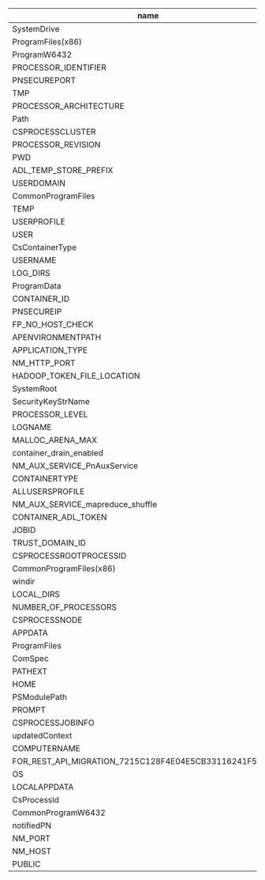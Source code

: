 | name                                                    | value                                                                                                                                                                                                                                                                   |
|---------------------------------------------------------|-------------------------------------------------------------------------------------------------------------------------------------------------------------------------------------------------------------------------------------------------------------------------|
| SystemDrive                                             | C:                                                                                                                                                                                                                                                                      |
| ProgramFiles(x86)                                       | C:\Program Files (x86)                                                                                                                                                                                                                                                  |
| ProgramW6432                                            | C:\Program Files                                                                                                                                                                                                                                                        |
| PROCESSOR_IDENTIFIER                                    | Intel64 Family 6 Model 63 Stepping 2, GenuineIntel                                                                                                                                                                                                                      |
| PNSECUREPORT                                            | 10410                                                                                                                                                                                                                                                                   |
| TMP                                                     | C:\Windows\TEMP                                                                                                                                                                                                                                                         |
| PROCESSOR_ARCHITECTURE                                  | AMD64                                                                                                                                                                                                                                                                   |
| Path                                                    | C:\Windows\system32;C:\Windows;C:\Windows\System32\Wbem;C:\Windows\System32\WindowsPowerShell\v1.0\;                                                                                                                                                                    |
| CSPROCESSCLUSTER                                        | LocalCluster                                                                                                                                                                                                                                                            |
| PROCESSOR_REVISION                                      | 3f02                                                                                                                                                                                                                                                                    |
| PWD                                                     | D:/data/yarnnm/local/usercache/86f9313e-6723-4bce-bb75-fc1ee83ec96e/appcache/application_1481793190043_238527/container_e91_1481793190043_238527_01_000003                                                                                                              |
| ADL_TEMP_STORE_PREFIX                                   | temp://b/H4_AFV6l3tGSltJyufha2DJ_kKqOklsMr1Wfkpm68Eg_rpfUmT2eDy8doAE7mCz9LoBPCG9KHLwDUshT-vvUvlLscajW4gb_LZb1Z6AZkDj7rncxCL88Oaz7Jmf5rFdDHyb0A8pjFMTKcsfUQi_IY3S0YwSJYumpx0XoOtEU1Jw                                                                                    |
| USERDOMAIN                                              | SANDBOXES                                                                                                                                                                                                                                                               |
| CommonProgramFiles                                      | C:\Program Files\Common Files                                                                                                                                                                                                                                           |
| TEMP                                                    | C:\Windows\TEMP                                                                                                                                                                                                                                                         |
| USERPROFILE                                             | C:\Windows\system32\config\systemprofile                                                                                                                                                                                                                                |
| USER                                                    | 86f9313e-6723-4bce-bb75-fc1ee83ec96e                                                                                                                                                                                                                                    |
| CsContainerType                                         | Guaranteed                                                                                                                                                                                                                                                              |
| USERNAME                                                | MICROSO-2FTJ1PH$                                                                                                                                                                                                                                                        |
| LOG_DIRS                                                | D:/data/yarnnm/logs/application_1481793190043_238527/container_e91_1481793190043_238527_01_000003                                                                                                                                                                       |
| ProgramData                                             | C:\ProgramData                                                                                                                                                                                                                                                          |
| CONTAINER_ID                                            | container_e91_1481793190043_238527_01_000003                                                                                                                                                                                                                            |
| PNSECUREIP                                              | 192.168.0.1                                                                                                                                                                                                                                                             |
| FP_NO_HOST_CHECK                                        | NO                                                                                                                                                                                                                                                                      |
| APENVIRONMENTPATH                                       | .;..;d:\app                                                                                                                                                                                                                                                             |
| APPLICATION_TYPE                                        | VERTEX                                                                                                                                                                                                                                                                  |
| NM_HTTP_PORT                                            | 8042                                                                                                                                                                                                                                                                    |
| HADOOP_TOKEN_FILE_LOCATION                              | /D:/data/yarnnm/local/usercache/86f9313e-6723-4bce-bb75-fc1ee83ec96e/appcache/application_1481793190043_238527/container_e91_1481793190043_238527_01_000003/container_tokens                                                                                            |
| SystemRoot                                              | C:\Windows                                                                                                                                                                                                                                                              |
| SecurityKeyStrName                                      | KSdDb250ZXh0SW5mb1V0aWxzLklkZW50aWZ5aW5nQ29udGV4dEluZm8ByQqWAW02OXRjdHQyZWtwaDVlYTgwbjFyYnZudDhhMW9vbzlidjQ0YWUxcGVyZ2VqbWE4cDF1dGUxZmsyYWM4Y3FwNXB1MHNpajR1dnRhYmZrMXY2ZzZiaWxzYTYwa2U4NDludWcxZ2VldTdjczFicXNtMm5hZmt0bTNwNm9qaTVwNXBydHU1ZDhjcjBiMTdtaDVmN3Q5ZTk1dQA |
| PROCESSOR_LEVEL                                         | 6                                                                                                                                                                                                                                                                       |
| LOGNAME                                                 | 86f9313e-6723-4bce-bb75-fc1ee83ec96e                                                                                                                                                                                                                                    |
| MALLOC_ARENA_MAX                                        | $MALLOC_ARENA_MAX                                                                                                                                                                                                                                                       |
| container_drain_enabled                                 | true                                                                                                                                                                                                                                                                    |
| NM_AUX_SERVICE_PnAuxService                             | RW5hYmxlZA                                                                                                                                                                                                                                                              |
| CONTAINERTYPE                                           | SecureContainer                                                                                                                                                                                                                                                         |
| ALLUSERSPROFILE                                         | C:\ProgramData                                                                                                                                                                                                                                                          |
| NM_AUX_SERVICE_mapreduce_shuffle                        | AAAmrAAAAAAAAAAAAAAAAAAAAAAAAAAAAAAAAAAAAAA                                                                                                                                                                                                                             |
| CONTAINER_ADL_TOKEN                                     | m69tctt2ekph5ea80n1rbvnt8a1ooo9bv44ae1pergejma8p1ute1fk2ac8cqp5pu0sij4uvtabfk1v6g6bilsa60ke849nug1geeu7cs1bqsm2nafktm3p6oji5p5prtu5d8cr0b17mh5f7t9e95u                                                                                                                  |
| JOBID                                                   | {88B9850E-774B-4771-B4FA-CFF956C3D7C9}                                                                                                                                                                                                                                  |
| TRUST_DOMAIN_ID                                         | 86f9313e-6723-4bce-bb75-fc1ee83ec96e                                                                                                                                                                                                                                    |
| CSPROCESSROOTPROCESSID                                  | 88B9850E-774B-4771-B4FA-CFF956C3D7C9                                                                                                                                                                                                                                    |
| CommonProgramFiles(x86)                                 | C:\Program Files (x86)\Common Files                                                                                                                                                                                                                                     |
| windir                                                  | C:\Windows                                                                                                                                                                                                                                                              |
| LOCAL_DIRS                                              | D:/data/yarnnm/local/usercache/86f9313e-6723-4bce-bb75-fc1ee83ec96e/appcache/application_1481793190043_238527                                                                                                                                                           |
| NUMBER_OF_PROCESSORS                                    | 18                                                                                                                                                                                                                                                                      |
| CSPROCESSNODE                                           | localhost                                                                                                                                                                                                                                                               |
| APPDATA                                                 | C:\Windows\system32\config\systemprofile\AppData\Roaming                                                                                                                                                                                                                |
| ProgramFiles                                            | C:\Program Files                                                                                                                                                                                                                                                        |
| ComSpec                                                 | C:\Windows\system32\cmd.exe                                                                                                                                                                                                                                             |
| PATHEXT                                                 | .COM;.EXE;.BAT;.CMD;.VBS;.VBE;.JS;.JSE;.WSF;.WSH;.MSC                                                                                                                                                                                                                   |
| HOME                                                    | /home/                                                                                                                                                                                                                                                                  |
| PSModulePath                                            | C:\Windows\system32\WindowsPowerShell\v1.0\Modules\;C:\Program Files\Microsoft Security Client\MpProvider\                                                                                                                                                              |
| PROMPT                                                  | $P$G                                                                                                                                                                                                                                                                    |
| CSPROCESSJOBINFO                                        | 4hIQDoW5iEt3cUe0+s/5VsPXyeQyBQAAAGphdmEA4zIkAAAAamF2YSAtWG14ODE5Mm0gLUR6b29rZWVwZXIuc2VjdXIuLi4A7BII9N2X7slg0gEAEgI7I+syHQAAAEJONlNDSDEwMjAxMDgyM1xZQVJOUFBOTVVTRVIAARICOyM                                                                                             |
| updatedContext                                          | updatedContext                                                                                                                                                                                                                                                          |
| COMPUTERNAME                                            | MICROSO-2FTJ1PH                                                                                                                                                                                                                                                         |
| FOR_REST_API_MIGRATION_7215C128F4E04E5CB33116241F5C9DDE | FOR_REST_API_MIGRATION_7215C128F4E04E5CB33116241F5C9DDE                                                                                                                                                                                                                 |
| OS                                                      | Windows_NT                                                                                                                                                                                                                                                              |
| LOCALAPPDATA                                            | C:\Windows\system32\config\systemprofile\AppData\Local                                                                                                                                                                                                                  |
| CsProcessId                                             | 0A81E24C-5AF4-4C05-86AC-DCC2C5C245A6                                                                                                                                                                                                                                    |
| CommonProgramW6432                                      | C:\Program Files\Common Files                                                                                                                                                                                                                                           |
| notifiedPN                                              | notifiedPN                                                                                                                                                                                                                                                              |
| NM_PORT                                                 | 10131                                                                                                                                                                                                                                                                   |
| NM_HOST                                                 | bn6sch102010823                                                                                                                                                                                                                                                         |
| PUBLIC                                                  | C:\Users\Public                                                                                                                                                                                                                                                         |
